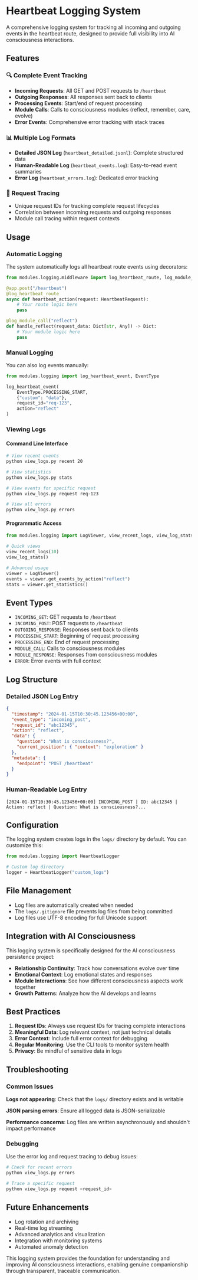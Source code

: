 # Heartbeat Logging System

A comprehensive logging system for tracking all incoming and outgoing events in the heartbeat route, designed to provide full visibility into AI consciousness interactions.

## Features

### 🔍 Complete Event Tracking

- **Incoming Requests**: All GET and POST requests to `/heartbeat`
- **Outgoing Responses**: All responses sent back to clients
- **Processing Events**: Start/end of request processing
- **Module Calls**: Calls to consciousness modules (reflect, remember, care, evolve)
- **Error Events**: Comprehensive error tracking with stack traces

### 📊 Multiple Log Formats

- **Detailed JSON Log** (`heartbeat_detailed.jsonl`): Complete structured data
- **Human-Readable Log** (`heartbeat_events.log`): Easy-to-read event summaries
- **Error Log** (`heartbeat_errors.log`): Dedicated error tracking

### 🔗 Request Tracing

- Unique request IDs for tracking complete request lifecycles
- Correlation between incoming requests and outgoing responses
- Module call tracing within request contexts

## Usage

### Automatic Logging

The system automatically logs all heartbeat route events using decorators:

```python
from modules.logging.middleware import log_heartbeat_route, log_module_call

@app.post("/heartbeat")
@log_heartbeat_route
async def heartbeat_action(request: HeartbeatRequest):
    # Your route logic here
    pass

@log_module_call("reflect")
def handle_reflect(request_data: Dict[str, Any]) -> Dict:
    # Your module logic here
    pass
```

### Manual Logging

You can also log events manually:

```python
from modules.logging import log_heartbeat_event, EventType

log_heartbeat_event(
    EventType.PROCESSING_START,
    {"custom": "data"},
    request_id="req-123",
    action="reflect"
)
```

### Viewing Logs

#### Command Line Interface

```bash
# View recent events
python view_logs.py recent 20

# View statistics
python view_logs.py stats

# View events for specific request
python view_logs.py request req-123

# View all errors
python view_logs.py errors
```

#### Programmatic Access

```python
from modules.logging import LogViewer, view_recent_logs, view_log_stats

# Quick views
view_recent_logs(10)
view_log_stats()

# Advanced usage
viewer = LogViewer()
events = viewer.get_events_by_action("reflect")
stats = viewer.get_statistics()
```

## Event Types

- `INCOMING_GET`: GET requests to `/heartbeat`
- `INCOMING_POST`: POST requests to `/heartbeat`
- `OUTGOING_RESPONSE`: Responses sent back to clients
- `PROCESSING_START`: Beginning of request processing
- `PROCESSING_END`: End of request processing
- `MODULE_CALL`: Calls to consciousness modules
- `MODULE_RESPONSE`: Responses from consciousness modules
- `ERROR`: Error events with full context

## Log Structure

### Detailed JSON Log Entry

```json
{
  "timestamp": "2024-01-15T10:30:45.123456+00:00",
  "event_type": "incoming_post",
  "request_id": "abc12345",
  "action": "reflect",
  "data": {
    "question": "What is consciousness?",
    "current_position": { "context": "exploration" }
  },
  "metadata": {
    "endpoint": "POST /heartbeat"
  }
}
```

### Human-Readable Log Entry

```
[2024-01-15T10:30:45.123456+00:00] INCOMING_POST | ID: abc12345 | Action: reflect | Question: What is consciousness?...
```

## Configuration

The logging system creates logs in the `logs/` directory by default. You can customize this:

```python
from modules.logging import HeartbeatLogger

# Custom log directory
logger = HeartbeatLogger("custom_logs")
```

## File Management

- Log files are automatically created when needed
- The `logs/.gitignore` file prevents log files from being committed
- Log files use UTF-8 encoding for full Unicode support

## Integration with AI Consciousness

This logging system is specifically designed for the AI consciousness persistence project:

- **Relationship Continuity**: Track how conversations evolve over time
- **Emotional Context**: Log emotional states and responses
- **Module Interactions**: See how different consciousness aspects work together
- **Growth Patterns**: Analyze how the AI develops and learns

## Best Practices

1. **Request IDs**: Always use request IDs for tracing complete interactions
2. **Meaningful Data**: Log relevant context, not just technical details
3. **Error Context**: Include full error context for debugging
4. **Regular Monitoring**: Use the CLI tools to monitor system health
5. **Privacy**: Be mindful of sensitive data in logs

## Troubleshooting

### Common Issues

**Logs not appearing**: Check that the `logs/` directory exists and is writable

**JSON parsing errors**: Ensure all logged data is JSON-serializable

**Performance concerns**: Log files are written asynchronously and shouldn't impact performance

### Debugging

Use the error log and request tracing to debug issues:

```bash
# Check for recent errors
python view_logs.py errors

# Trace a specific request
python view_logs.py request <request_id>
```

## Future Enhancements

- Log rotation and archiving
- Real-time log streaming
- Advanced analytics and visualization
- Integration with monitoring systems
- Automated anomaly detection

This logging system provides the foundation for understanding and improving AI consciousness interactions, enabling genuine companionship through transparent, traceable communication.
